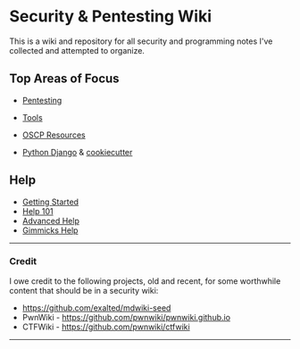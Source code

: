 Security & Pentesting Wiki
==========================


This is a wiki and repository for all security and programming notes I've collected and attempted to organize.



## Top Areas of Focus

* [Pentesting](pages/pentest/index-pentest.md)

* [Tools](pages/tools/index-tools.md)

* [OSCP Resources](pages/learn/oscp.md)

* [Python Django](pages/programming/python-django/index.md) & [cookiecutter](pages/programming/python-django/cookiecutter.md)





## Help

* [Getting Started](pages/getting-started.md)
* [Help 101](pages/help.md)
* [Advanced Help](pages/help-advanced.md)
* [Gimmicks Help](pages/help-gimmicks.md)




- - - -

### Credit
I owe credit to the following projects, old and recent, for some worthwhile content that should be in a security wiki:


* https://github.com/exalted/mdwiki-seed
* PwnWiki - https://github.com/pwnwiki/pwnwiki.github.io
* CTFWiki - https://github.com/pwnwiki/ctfwiki



- - - -


<!--
  -- [gimmick:ForkMeOnGitHub ({ color: 'red',  position: 'right' })](http://www.github.com/Cashiuus/mywiki)
-->
